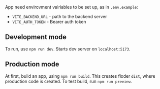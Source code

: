 App need envirovment valriables to be set up, as in `.env.example`:
- `VITE_BACKEND_URL` - path to the backend server
- `VITE_AUTH_TOKEN` - Bearer auth token

## Development mode
To run, use `npm run dev`. Starts dev server on `localhost:5173`.

## Production mode
At first, build an app, using `npm run build`. This creates floder `dist`, 
where production code is created. To test build, run `npm run preview`. 